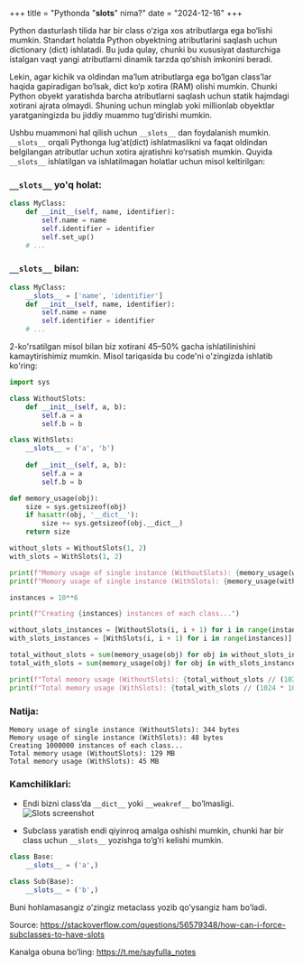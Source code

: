 +++
title = "Pythonda \"__slots__\" nima?"
date = "2024-12-16"
+++

Python dasturlash tilida har bir class o‘ziga xos atributlarga ega bo‘lishi mumkin. Standart holatda Python obyektning atributlarini saqlash uchun dictionary (dict) ishlatadi. Bu juda qulay, chunki bu xususiyat dasturchiga istalgan vaqt yangi atributlarni dinamik tarzda qo‘shish imkonini beradi.

Lekin, agar kichik va oldindan ma’lum atributlarga ega bo‘lgan class’lar haqida gapiradigan bo‘lsak, dict ko‘p xotira (RAM) olishi mumkin. Chunki Python obyekt yaratishda barcha atributlarni saqlash uchun statik hajmdagi xotirani ajrata olmaydi. Shuning uchun minglab yoki millionlab obyektlar yaratganingizda bu jiddiy muammo tug‘dirishi mumkin.

Ushbu muammoni hal qilish uchun `__slots__` dan foydalanish mumkin. `__slots__` orqali Pythonga lug‘at(dict) ishlatmaslikni va faqat oldindan belgilangan atributlar uchun xotira ajratishni ko‘rsatish mumkin. Quyida `__slots__` ishlatilgan va ishlatilmagan holatlar uchun misol keltirilgan:

### `__slots__` yo'q holat:

```python
class MyClass:
    def __init__(self, name, identifier):
        self.name = name
        self.identifier = identifier
        self.set_up()
    # ...
```

### `__slots__` bilan:
```python
class MyClass:
    __slots__ = ['name', 'identifier']
    def __init__(self, name, identifier):
        self.name = name
        self.identifier = identifier
    # ...
```

2-ko'rsatilgan misol bilan biz xotirani 45–50% gacha ishlatilinishini kamaytirishimiz mumkin. Misol tariqasida bu code'ni o'zingizda ishlatib ko'ring:
```python
import sys

class WithoutSlots:
    def __init__(self, a, b):
        self.a = a
        self.b = b

class WithSlots:
    __slots__ = ('a', 'b')
    
    def __init__(self, a, b):
        self.a = a
        self.b = b

def memory_usage(obj):
    size = sys.getsizeof(obj)
    if hasattr(obj, '__dict__'):
        size += sys.getsizeof(obj.__dict__)
    return size

without_slots = WithoutSlots(1, 2)
with_slots = WithSlots(1, 2)

print(f"Memory usage of single instance (WithoutSlots): {memory_usage(without_slots)} bytes")
print(f"Memory usage of single instance (WithSlots): {memory_usage(with_slots)} bytes")

instances = 10**6

print(f"Creating {instances} instances of each class...")

without_slots_instances = [WithoutSlots(i, i + 1) for i in range(instances)]
with_slots_instances = [WithSlots(i, i + 1) for i in range(instances)]

total_without_slots = sum(memory_usage(obj) for obj in without_slots_instances)
total_with_slots = sum(memory_usage(obj) for obj in with_slots_instances)

print(f"Total memory usage (WithoutSlots): {total_without_slots // (1024 * 1024)} MB")
print(f"Total memory usage (WithSlots): {total_with_slots // (1024 * 1024)} MB")
```

### Natija:
```
Memory usage of single instance (WithoutSlots): 344 bytes
Memory usage of single instance (WithSlots): 48 bytes
Creating 1000000 instances of each class...
Total memory usage (WithoutSlots): 129 MB
Total memory usage (WithSlots): 45 MB
```

### Kamchiliklari:
- Endi bizni class’da `__dict__` yoki `__weakref__` bo’lmasligi.
![Slots screenshot](/images/slots.png)

- Subclass yaratish endi qiyinroq amalga oshishi mumkin, chunki har bir class uchun `__slots__` yozishga to’g’ri kelishi mumkin.
```python
class Base:
    __slots__ = ('a',)

class Sub(Base):
    __slots__ = ('b',)
```
Buni hohlamasangiz o’zingiz metaclass yozib qo’ysangiz ham bo’ladi.

Source: https://stackoverflow.com/questions/56579348/how-can-i-force-subclasses-to-have-slots

Kanalga obuna bo’ling: https://t.me/sayfulla_notes